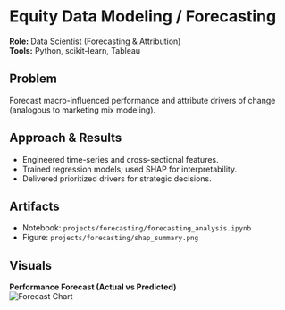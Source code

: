 # Equity Data Modeling / Forecasting

**Role:** Data Scientist (Forecasting & Attribution)  
**Tools:** Python, scikit-learn, Tableau

## Problem
Forecast macro-influenced performance and attribute drivers of change (analogous to marketing mix modeling).

## Approach & Results
- Engineered time-series and cross-sectional features.  
- Trained regression models; used SHAP for interpretability.  
- Delivered prioritized drivers for strategic decisions.

## Artifacts
- Notebook: `projects/forecasting/forecasting_analysis.ipynb`  
- Figure: `projects/forecasting/shap_summary.png`

## Visuals

**Performance Forecast (Actual vs Predicted)**  
![Forecast Chart](./forecast_line.png)

